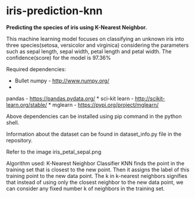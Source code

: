 # iris-prediction-knn
__Predicting the species of iris using K-Nearest Neighbor.__

This machine learning model focuses on classifying an unknown iris into three species(setosa, versicolor and virginica) considering the parameters such as sepal length, sepal width, petal length and petal width. The confidence(score) for the model is 97.36%

Required dependencies:
* Bullet
numpy - http://www.numpy.org/
*
pandas - https://pandas.pydata.org/
*
sci-kit learn - http://scikit-learn.org/stable/
*
mglearn - https://pypi.org/project/mglearn/

Above dependencies can be installed using pip command in the python shell.

Information about the dataset can be found in dataset_info.py file in the repository.

Refer to the image iris_petal_sepal.png

Algorithm used: K-Nearest Neighbor Classifier
KNN finds the point in the training set that is closest to the new point. Then it assigns the label of this training point to the new data point. The k in k-nearest neighbors signifies that instead of using only the closest neighbor to the new data point, we can consider any fixed number k of neighbors in the training set.





